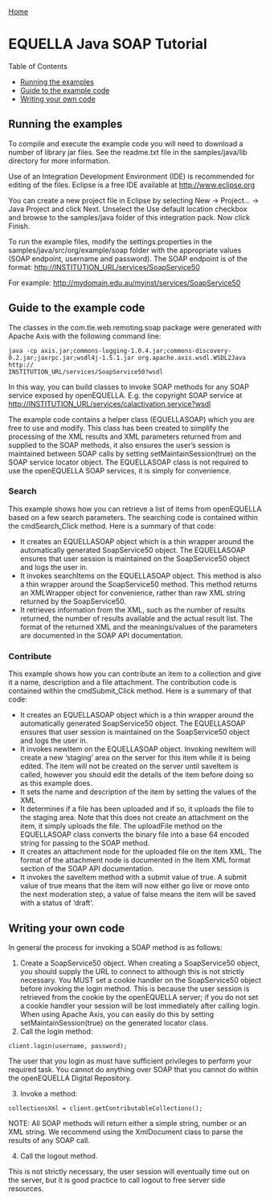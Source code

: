[Home](https://openequella.github.io/)

# EQUELLA Java SOAP Tutorial

Table of Contents

- [Running the examples](#running-the-examples)
- [Guide to the example code](#guide-to-the-example-code)
- [Writing your own code](#writing-your-own-code)

## Running the examples

To compile and execute the example code you will need to download a number of library jar files. See the readme.txt file in the samples/java/lib directory for more information.

Use of an Integration Development Environment (IDE) is recommended for editing of the files. Eclipse is a free IDE available at <http://www.eclipse.org>

You can create a new project file in Eclipse by selecting New -> Project... -> Java Project and click Next. Unselect the Use default location checkbox and browse to the samples/java folder of this integration pack. Now click Finish.

To run the example files, modify the settings.properties in the samples/java/src/org/example/soap folder with the appropriate values (SOAP endpoint, username and password). The SOAP endpoint is of the format: <http://INSTITUTION_URL/services/SoapService50>

For example: <http://mydomain.edu.au/myinst/services/SoapService50>

## Guide to the example code

The classes in the com.tle.web.remoting.soap package were generated with Apache Axis with the following command line:

```
java -cp axis.jar;commons-logging-1.0.4.jar;commons-discovery-0.2.jar;jaxrpc.jar;wsdl4j-1.5.1.jar org.apache.axis.wsdl.WSDL2Java http://
INSTITUTION_URL/services/SoapService50?wsdl
```

In this way, you can build classes to invoke SOAP methods for any SOAP service exposed by openEQUELLA. E.g. the copyright SOAP service at <http://INSTITUTION_URL/services/calactivation.service?wsdl>

The example code contains a helper class (EQUELLASOAP) which you are free to use and modify. This class has been created to simplify the processing of the XML results and XML parameters returned from and supplied to the SOAP methods, it also ensures the user’s session is maintained between SOAP calls by setting setMaintainSession(true) on the SOAP service locator object. The EQUELLASOAP class is not required to use the openEQUELLA SOAP services, it is simply for convenience.

### Search

This example shows how you can retrieve a list of items from openEQUELLA based on a few search parameters. The searching code is contained within the cmdSearch_Click method. Here is a summary of that code:

- It creates an EQUELLASOAP object which is a thin wrapper around the automatically generated SoapService50 object. The EQUELLASOAP ensures that user session is maintained on the SoapService50 object and logs the user in.
- It invokes searchItems on the EQUELLASOAP object. This method is also a thin wrapper around the SoapService50 method. This method returns an XMLWrapper object for convenience, rather than raw XML string returned by the SoapService50.
- It retrieves information from the XML, such as the number of results returned, the number of results available and the actual result list. The format of the returned XML and the meanings/values of the parameters are documented in the SOAP API documentation.

### Contribute

This example shows how you can contribute an item to a collection and give it a name, description and a file attachment. The contribution code is contained within the cmdSubmit_Click method. Here is a summary of that code:

- It creates an EQUELLASOAP object which is a thin wrapper around the automatically generated SoapService50 object. The EQUELLASOAP ensures that user session is maintained on the SoapService50 object and logs the user in.
- It invokes newItem on the EQUELLASOAP object. Invoking newItem will create a new ‘staging’ area on the server for this item while it is being edited. The item will not be created on the server until saveItem is called, however you should edit the details of the item before doing so as this example does.
- It sets the name and description of the item by setting the values of the XML
- It determines if a file has been uploaded and if so, it uploads the file to the staging area. Note that this does not create an attachment on the item, it simply uploads the file. The uploadFile method on the EQUELLASOAP class converts the binary file into a base 64 encoded string for passing to the SOAP method.
- It creates an attachment node for the uploaded file on the item XML. The format of the attachment node is documented in the Item XML format section of the SOAP API documentation.
- It invokes the saveItem method with a submit value of true. A submit value of true means that the item will now either go live or move onto the next moderation step, a value of false means the item will be saved with a status of ‘draft’.

## Writing your own code

In general the process for invoking a SOAP method is as follows:

1.  Create a SoapService50 object.
    When creating a SoapService50 object, you should supply the URL to connect to although this is not strictly necessary. You MUST set a cookie handler on the SoapService50 object before invoking the login method. This is because the user session is retrieved from the cookie by the openEQUELLA server; if you do not set a cookie handler your session will be lost immediately after calling login. When using Apache Axis, you can easily do this by setting setMaintainSession(true) on the generated locator class.
2.  Call the login method:

```
client.login(username, password);
```

The user that you login as must have sufficient privileges to perform your required task. You cannot do anything over SOAP that you cannot do within the openEQUELLA Digital Repository.

3.  Invoke a method:

```
collectionsXml = client.getContributableCollections();
```

NOTE: All SOAP methods will return either a simple string, number or an XML string. We recommend using the XmlDocument class to parse the results of any SOAP call.

4.  Call the logout method.

This is not strictly necessary, the user session will eventually time out on the server, but it is good practice to call logout to free server side resources.
